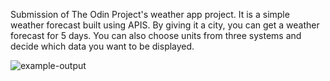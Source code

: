 Submission of The Odin Project's weather app project. 
It is a simple weather forecast built using APIS.
By giving it a city, you can get a weather forecast for 5 days. 
You can also choose units from three systems and decide which data you want to be displayed.


![example-output](https://user-images.githubusercontent.com/94795786/175025099-d02394ae-cc0e-4dab-962d-e167df529b2c.png)

